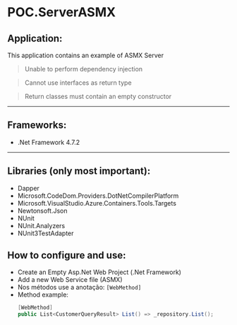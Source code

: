 # POC.ServerASMX

## Application:
This application contains an example of ASMX Server

> Unable to perform dependency injection

> Cannot use interfaces as return type

> Return classes must contain an empty constructor

---

## Frameworks:
- .Net Framework 4.7.2

---
## Libraries (only most important):
- Dapper
- Microsoft.CodeDom.Providers.DotNetCompilerPlatform
- Microsoft.VisualStudio.Azure.Containers.Tools.Targets
- Newtonsoft.Json
- NUnit
- NUnit.Analyzers
- NUnit3TestAdapter

## How to configure and use:
- Create an Empty Asp.Net Web Project (.Net Framework)
- Add a new Web Service file (ASMX)
- Nos métodos use a anotação:  `[WebMethod]`
- Method example:
  ```c#
  [WebMethod]
  public List<CustomerQueryResult> List() => _repository.List();
  ```
